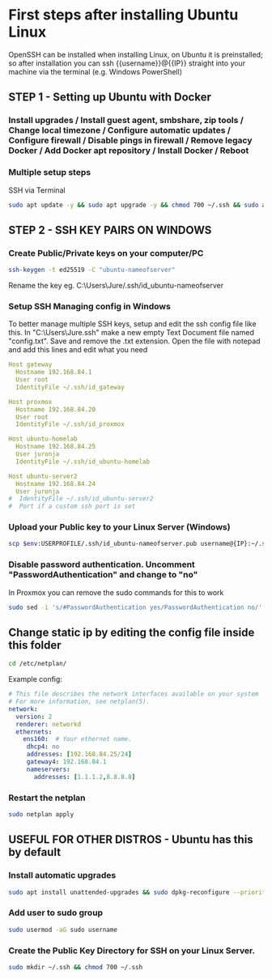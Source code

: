 # First steps after installing Ubuntu Linux

OpenSSH can be installed when installing Linux, on Ubuntu it is preinstalled; so after installation you can ssh {{username}}@{{IP}} straight into your machine via the terminal (e.g. Windows PowerShell)

## STEP 1 - Setting up Ubuntu with Docker
### Install upgrades / Install guest agent, smbshare, zip tools / Change local timezone / Configure automatic updates / Configure firewall / Disable pings in firewall / Remove legacy Docker / Add Docker apt repository / Install Docker / Reboot

### Multiple setup steps
SSH via Terminal

```bash
sudo apt update -y && sudo apt upgrade -y && chmod 700 ~/.ssh && sudo apt install qemu-guest-agent python3-distutils make unzip bzip2 -y && sudo timedatectl set-timezone Europe/Ljubljana && sudo sed -i 's/\/\/Unattended-Upgrade::Automatic-Reboot-Time/Unattended-Upgrade::Automatic-Reboot-Time/' /etc/apt/apt.conf.d/50unattended-upgrades && sudo ufw default allow outgoing && sudo ufw default deny incoming && sudo ufw allow 22,81/tcp && sudo ufw allow 51820/udp && sudo ufw enable && sudo sed -i 's/-A ufw-before-input -p icmp --icmp-type echo-request -j ACCEPT/-A ufw-before-input -p icmp --icmp-type echo-request -j DROP/' /etc/ufw/before.rules && for pkg in docker.io docker-doc docker-compose dcker-compose-v2 podman-docker containerd runc; do sudo apt-get remove $pkg; done && sudo apt-get update && sudo apt-get install ca-certificates curl gnupg && sudo install -m 0755 -d /etc/apt/keyrings && curl -fsSL https://download.docker.com/linux/ubuntu/gpg | sudo gpg --dearmor -o /etc/apt/keyrings/docker.gpg && sudo chmod a+r /etc/apt/keyrings/docker.gpg && echo "deb [arch="$(dpkg --print-architecture)" signed-by=/etc/apt/keyrings/docker.gpg] https://download.docker.com/linux/ubuntu "$(. /etc/os-release && echo "$VERSION_CODENAME")" stable" | sudo tee /etc/apt/sources.list.d/docker.list > /dev/null && sudo apt-get update && sudo apt-get install docker-ce docker-ce-cli containerd.io docker-buildx-plugin docker-compose-plugin -y && sudo docker run --name hello hello-world && sudo docker rm hello && sudo docker rmi hello-world && sudo reboot

```

## STEP 2 - SSH KEY PAIRS ON WINDOWS
### Create Public/Private keys on your computer/PC 
```bash
ssh-keygen -t ed25519 -C "ubuntu-nameofserver"

```
Rename the key eg. C:\Users\Jure/.ssh/id_ubuntu-nameofserver

### Setup SSH Managing config in Windows
To better manage multiple SSH keys, setup and edit the ssh config file like this.
In "C:\Users\Jure\.ssh\" make a new empty Text Document file named "config.txt". Save and remove the .txt extension.
Open the file with notepad and add this lines and edit what you need
```yaml
Host gateway
  Hostname 192.168.84.1
  User root
  IdentityFile ~/.ssh/id_gateway

Host proxmox
  Hostname 192.168.84.20
  User root
  IdentityFile ~/.ssh/id_proxmox

Host ubuntu-homelab
  Hostname 192.168.84.25
  User juronja
  IdentityFile ~/.ssh/id_ubuntu-homelab

Host ubuntu-server2
  Hostname 192.168.84.24
  User juronja
#  IdentityFile ~/.ssh/id_ubuntu-server2
#  Port if a custom ssh port is set

```

### Upload your Public key to your Linux Server (Windows)
```bash
scp $env:USERPROFILE/.ssh/id_ubuntu-nameofserver.pub username@{IP}:~/.ssh/authorized_keys

```
### Disable password authentication. Uncomment "PasswordAuthentication" and change to "no"
In Proxmox you can remove the sudo commands for this to work

```bash
sudo sed -i 's/#PasswordAuthentication yes/PasswordAuthentication no/' /etc/ssh/sshd_config && sudo sed -i 's/#AddressFamily any/AddressFamily inet/' /etc/ssh/sshd_config && sudo systemctl restart ssh

```
## Change static ip by editing the config file inside this folder 

```bash
cd /etc/netplan/

```
Example config:

```yml
# This file describes the network interfaces available on your system
# For more information, see netplan(5).
network:
  version: 2
  renderer: networkd
  ethernets:
    ens160:  # Your ethernet name.
     dhcp4: no
     addresses: [192.168.84.25/24]
     gateway4: 192.168.84.1
     nameservers:
       addresses: [1.1.1.2,8.8.8.8]

```


### Restart the netplan

```bash
sudo netplan apply

```

## USEFUL FOR OTHER DISTROS - Ubuntu has this by default

### Install automatic upgrades
```bash
sudo apt install unattended-upgrades && sudo dpkg-reconfigure --priority=low unattended-upgrades
```

### Add user to sudo group
```bash
sudo usermod -aG sudo username
```

### Create the Public Key Directory for SSH on your Linux Server.
```bash
sudo mkdir ~/.ssh && chmod 700 ~/.ssh
```